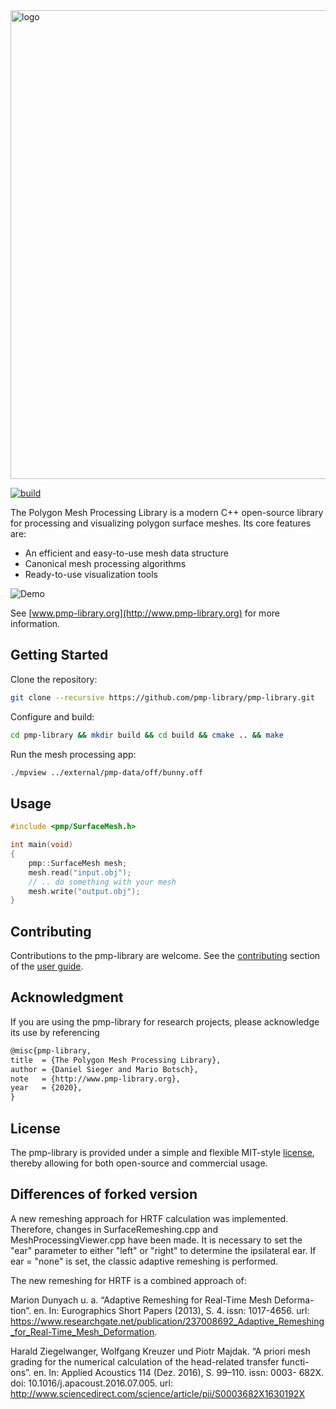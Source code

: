 <img src="docs/images/pmp-logo-text.png" alt="logo" width="750px"/>

[![build](https://github.com/pmp-library/pmp-library/workflows/build/badge.svg)](https://github.com/pmp-library/pmp-library/actions?query=workflow%3Abuild)

The Polygon Mesh Processing Library is a modern C++ open-source library for
processing and visualizing polygon surface meshes. Its core features are:

- An efficient and easy-to-use mesh data structure
- Canonical mesh processing algorithms
- Ready-to-use visualization tools

![Demo](docs/images/demo.gif)

See [www.pmp-library.org](http://www.pmp-library.org) for more information.

## Getting Started

Clone the repository:

```sh
git clone --recursive https://github.com/pmp-library/pmp-library.git
```

Configure and build:

```sh
cd pmp-library && mkdir build && cd build && cmake .. && make
```

Run the mesh processing app:

```sh
./mpview ../external/pmp-data/off/bunny.off
```

## Usage

```cpp
#include <pmp/SurfaceMesh.h>

int main(void)
{
    pmp::SurfaceMesh mesh;
    mesh.read("input.obj");
    // .. do something with your mesh
    mesh.write("output.obj");
}
```

## Contributing

Contributions to the pmp-library are welcome. See the
[contributing](https://www.pmp-library.org/contributing.html) section of the
[user guide](https://www.pmp-library.org/userguide.html).

## Acknowledgment

If you are using the pmp-library for research projects, please acknowledge its
use by referencing

```tex
@misc{pmp-library,
title  = {The Polygon Mesh Processing Library},
author = {Daniel Sieger and Mario Botsch},
note   = {http://www.pmp-library.org},
year   = {2020},
}
```

## License

The pmp-library is provided under a simple and flexible MIT-style
[license](https://github.com/pmp-library/pmp-library/blob/master/LICENSE.txt),
thereby allowing for both open-source and commercial usage.

## Differences of forked version

A new remeshing approach for HRTF calculation was implemented. Therefore, changes in SurfaceRemeshing.cpp and MeshProcessingViewer.cpp have been made. It is necessary to set the "ear" parameter to either "left" or "right" to determine the ipsilateral ear. If ear = "none" is set, the classic adaptive remeshing is performed.

The new remeshing for HRTF is a combined approach of:

Marion Dunyach u. a. “Adaptive Remeshing for Real-Time Mesh Deforma-
tion”. en. In: Eurographics Short Papers (2013), S. 4. issn: 1017-4656.
url: https://www.researchgate.net/publication/237008692_Adaptive_Remeshing_for_Real-Time_Mesh_Deformation.

Harald Ziegelwanger, Wolfgang Kreuzer und Piotr Majdak. “A priori mesh
grading for the numerical calculation of the head-related transfer functi-
ons”. en. In: Applied Acoustics 114 (Dez. 2016), S. 99–110. issn: 0003-
682X. doi: 10.1016/j.apacoust.2016.07.005. url: http://www.sciencedirect.com/science/article/pii/S0003682X1630192X
